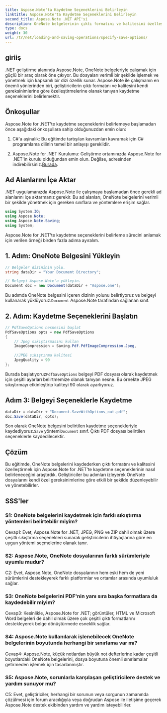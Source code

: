 ```yaml
---
title: Aspose.Note'ta Kaydetme Seçeneklerini Belirleyin
linktitle: Aspose.Note'ta Kaydetme Seçeneklerini Belirleyin
second_title: Aspose.Note .NET API'si
description: OneNote belgelerinin çıktı formatını ve kalitesini özelleştirmek için Aspose.Note for .NET'te kaydetme seçeneklerini nasıl belirleyeceğinizi öğrenin.
type: docs
weight: 30
url: /tr/net/loading-and-saving-operations/specify-save-options/
---
```

## giriiş

.NET geliştirme alanında Aspose.Note, OneNote belgeleriyle çalışmak için güçlü bir araç olarak öne çıkıyor. Bu dosyaları verimli bir şekilde işlemek ve yönetmek için kapsamlı bir dizi özellik sunar. Aspose.Note ile çalışmanın en önemli yönlerinden biri, geliştiricilerin çıktı formatını ve kalitesini kendi gereksinimlerine göre özelleştirmelerine olanak tanıyan kaydetme seçeneklerini belirlemektir.

## Önkoşullar

Aspose.Note for .NET'te kaydetme seçeneklerini belirlemeye başlamadan önce aşağıdaki önkoşullara sahip olduğunuzdan emin olun:

1. C#'a aşinalık: Bu eğitimde tartışılan kavramları kavramak için C# programlama dilinin temel bir anlayışı gereklidir.
   
2.  Aspose.Note for .NET Kurulumu: Geliştirme ortamınızda Aspose.Note for .NET'in kurulu olduğundan emin olun. Değilse, adresinden indirebilirsiniz.[Burada](https://releases.aspose.com/note/net/).

## Ad Alanlarını İçe Aktar

.NET uygulamanızda Aspose.Note ile çalışmaya başlamadan önce gerekli ad alanlarını içe aktarmanız gerekir. Bu ad alanları, OneNote belgelerini verimli bir şekilde yönetmek için gereken sınıflara ve yöntemlere erişim sağlar.

```csharp
using System.IO;
using Aspose.Note;
using Aspose.Note.Saving;
using System;
```

Aspose.Note for .NET'te kaydetme seçeneklerini belirleme sürecini anlamak için verilen örneği birden fazla adıma ayıralım.

## 1. Adım: OneNote Belgesini Yükleyin

```csharp
// Belgeler dizininin yolu.
string dataDir = "Your Document Directory";

// Belgeyi Aspose.Note'a yükleyin.
Document doc = new Document(dataDir + "Aspose.one");
```

 Bu adımda OneNote belgesini içeren dizinin yolunu belirtiyoruz ve belgeyi kullanarak yüklüyoruz.`Document` Aspose.Note tarafından sağlanan sınıf.

## 2. Adım: Kaydetme Seçeneklerini Başlatın

```csharp
// PdfSaveOptions nesnesini başlat
PdfSaveOptions opts = new PdfSaveOptions
{
    // Jpeg sıkıştırmasını kullan
    ImageCompression = Saving.Pdf.PdfImageCompression.Jpeg,
    
    //JPEG sıkıştırma kalitesi
    JpegQuality = 90
};
```

 Burada başlatıyoruz`PdfSaveOptions` belgeyi PDF dosyası olarak kaydetmek için çeşitli ayarları belirtmemize olanak tanıyan nesne. Bu örnekte JPEG sıkıştırmayı etkinleştirip kaliteyi 90 olarak ayarlıyoruz.

## Adım 3: Belgeyi Seçeneklerle Kaydetme

```csharp
dataDir = dataDir + "Document.SaveWithOptions_out.pdf";
doc.Save(dataDir, opts);
```

 Son olarak OneNote belgesini belirtilen kaydetme seçenekleriyle kaydediyoruz.`Save` yöntemi`Document` sınıf. Çıktı PDF dosyası belirtilen seçeneklerle kaydedilecektir.

## Çözüm

Bu eğitimde, OneNote belgelerini kaydederken çıktı formatını ve kalitesini özelleştirmek için Aspose.Note for .NET'te kaydetme seçeneklerinin nasıl belirleneceğini araştırdık. Geliştiriciler bu adımları izleyerek OneNote dosyalarını kendi özel gereksinimlerine göre etkili bir şekilde düzenleyebilir ve yönetebilirler.

## SSS'ler

### S1: OneNote belgelerini kaydetmek için farklı sıkıştırma yöntemleri belirtebilir miyim?

Cevap1: Evet, Aspose.Note for .NET, JPEG, PNG ve ZIP dahil olmak üzere çeşitli sıkıştırma seçenekleri sunarak geliştiricilerin ihtiyaçlarına göre en uygun yöntemi seçmelerine olanak tanır.

### S2: Aspose.Note, OneNote dosyalarının farklı sürümleriyle uyumlu mudur?

C2: Evet, Aspose.Note, OneNote dosyalarının hem eski hem de yeni sürümlerini destekleyerek farklı platformlar ve ortamlar arasında uyumluluk sağlar.

### S3: OneNote belgelerini PDF'nin yanı sıra başka formatlara da kaydedebilir miyim?

Cevap3: Kesinlikle, Aspose.Note for .NET; görüntüler, HTML ve Microsoft Word belgeleri de dahil olmak üzere çok çeşitli çıktı formatlarını destekleyerek belge dönüştürmede esneklik sağlar.

### S4: Aspose.Note kullanılarak işlenebilecek OneNote belgelerinin boyutunda herhangi bir sınırlama var mı?

Cevap4: Aspose.Note, küçük notlardan büyük not defterlerine kadar çeşitli boyutlardaki OneNote belgelerini, dosya boyutuna önemli sınırlamalar getirmeden işlemek için tasarlanmıştır.

### S5: Aspose.Note, sorunlarla karşılaşan geliştiricilere destek ve yardım sunuyor mu?

C5: Evet, geliştiriciler, herhangi bir sorunun veya sorgunun zamanında çözülmesi için forum aracılığıyla veya doğrudan Aspose ile iletişime geçerek Aspose.Note destek ekibinden yardım ve yardım isteyebilirler.